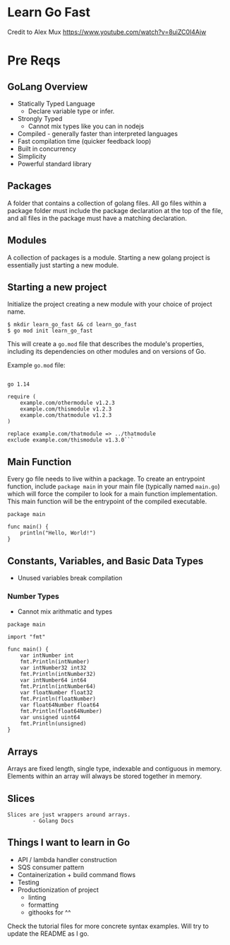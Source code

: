 # Learn Go Fast

Credit to Alex Mux
https://www.youtube.com/watch?v=8uiZC0l4Ajw

# Pre Reqs

## GoLang Overview

- Statically Typed Language
  - Declare variable type or infer.
- Strongly Typed
  - Cannot mix types like you can in nodejs
- Compiled - generally faster than interpreted languages
- Fast compilation time (quicker feedback loop)
- Built in concurrency
- Simplicity
- Powerful standard library

## Packages

A folder that contains a collection of golang files. All go files within a package folder must include the package declaration at the top of the file, and all files in the package must have a matching declaration.

## Modules

A collection of packages is a module. Starting a new golang project is essentially just starting a new module.

## Starting a new project

Initialize the project creating a new module with your choice of project name.

```
$ mkdir learn_go_fast && cd learn_go_fast
$ go mod init learn_go_fast
```

This will create a `go.mod` file that describes the module's properties, including its dependencies on other modules and on versions of Go.

Example `go.mod` file:

````module example.com/mymodule

go 1.14

require (
    example.com/othermodule v1.2.3
    example.com/thismodule v1.2.3
    example.com/thatmodule v1.2.3
)

replace example.com/thatmodule => ../thatmodule
exclude example.com/thismodule v1.3.0```
````

## Main Function

Every go file needs to live within a package. To create an entrypoint function, include `package main` in your main file (typically named `main.go`) which will force the compiler to look for a main function implementation. This main function will be the entrypoint of the compiled executable.

```
package main

func main() {
	println("Hello, World!")
}
```

## Constants, Variables, and Basic Data Types

- Unused variables break compilation

### Number Types

- Cannot mix arithmatic and types

```
package main

import "fmt"

func main() {
	var intNumber int
	fmt.Println(intNumber)
	var intNumber32 int32
	fmt.Println(intNumber32)
	var intNumber64 int64
	fmt.Println(intNumber64)
	var floatNumber float32
	fmt.Println(floatNumber)
	var float64Number float64
	fmt.Println(float64Number)
	var unsigned uint64
	fmt.Println(unsigned)
}
```

## Arrays

Arrays are fixed length, single type, indexable and contiguous in memory. Elements within an array will always be stored together in memory.

## Slices

```
Slices are just wrappers around arrays. 
		- Golang Docs
```


## Things I want to learn in Go 

- API / lambda handler construction
- SQS consumer pattern
- Containerization + build command flows
- Testing
- Productionization of project
	- linting
	- formatting
	- githooks for ^^


Check the tutorial files for more concrete syntax examples. Will try to update the README as I go.



